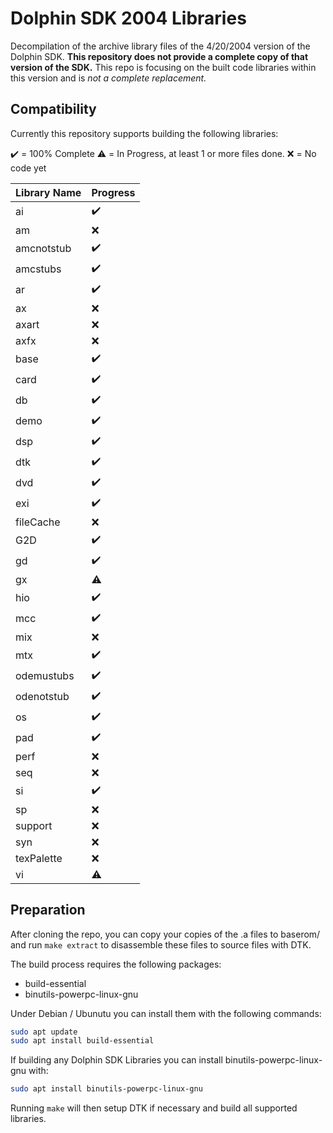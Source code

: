 # Dolphin SDK 2004 Libraries

Decompilation of the archive library files of the 4/20/2004 version of the Dolphin SDK. **This repository does not provide a complete copy of that version of the SDK.** This repo is focusing on the built code libraries within this version and is *not a complete replacement.*

## Compatibility

Currently this repository supports building the following libraries:

:heavy_check_mark: = 100% Complete
:warning: = In Progress, at least 1 or more files done.
:x: = No code yet

| Library Name | Progress |
| ------------ | ---------- |
| ai           | :heavy_check_mark: |
| am           | :x: |
| amcnotstub   | :heavy_check_mark: |
| amcstubs     | :heavy_check_mark: |
| ar           | :heavy_check_mark: |
| ax           | :x: |
| axart        | :x: |
| axfx         | :x: |
| base         | :heavy_check_mark: |
| card         | :heavy_check_mark: |
| db           | :heavy_check_mark: |
| demo         | :heavy_check_mark: |
| dsp          | :heavy_check_mark: |
| dtk          | :heavy_check_mark: |
| dvd          | :heavy_check_mark: |
| exi          | :heavy_check_mark: |
| fileCache    | :x: |
| G2D          | :heavy_check_mark: |
| gd           | :heavy_check_mark: |
| gx           | :warning: |
| hio          | :heavy_check_mark: |
| mcc          | :heavy_check_mark: |
| mix          | :x: |
| mtx          | :heavy_check_mark: |
| odemustubs   | :heavy_check_mark: |
| odenotstub   | :heavy_check_mark: |
| os           | :heavy_check_mark: |
| pad          | :heavy_check_mark: |
| perf         | :x: |
| seq          | :x: |
| si           | :heavy_check_mark: |
| sp           | :x: |
| support      | :x: |
| syn          | :x: |
| texPalette   | :x: |
| vi           | :warning: |

## Preparation

After cloning the repo, you can copy your copies of the .a files to baserom/ and run `make extract` to disassemble these files to source files with DTK.

The build process requires the following packages:

- build-essential
- binutils-powerpc-linux-gnu

Under Debian / Ubunutu you can install them with the following commands:

```bash
sudo apt update
sudo apt install build-essential
```

If building any Dolphin SDK Libraries you can install binutils-powerpc-linux-gnu with:

```bash
sudo apt install binutils-powerpc-linux-gnu
```

Running `make` will then setup DTK if necessary and build all supported libraries.
